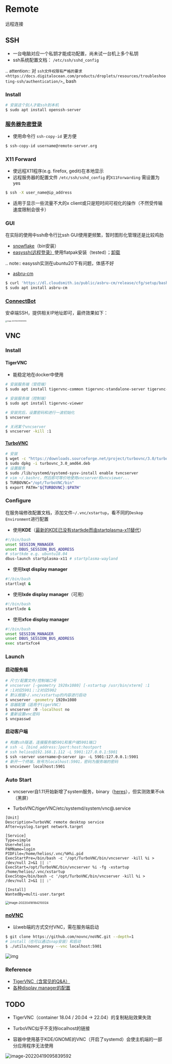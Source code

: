 # Remote

远程连接

## SSH

* 一台电脑对应一个私钥才能成功配置，尚未试一台机上多个私钥
* ssh系统配置文档： `/etc/ssh/sshd_config`

.. attention::  对 `ssh文件权限有严格的要求 <https://docs.digitalocean.com/products/droplets/resources/troubleshooting-ssh/authentication/>`_ bash

### Install

```bash
# 安装这个别人才能ssh到本机
$ sudo apt install openssh-server
```

### [服务器免密登录](https://wiki.archlinux.org/title/SSH_keys#Copying_the_public_key_to_the_remote_server)

* 使用命令行 `ssh-copy-id` 更方便

```bash
$ ssh-copy-id username@remote-server.org
```

### X11 Forward

* 使远程X11程序(e.g. firefox, gedit)在本地显示
* 远程服务器的配置文件 `/etc/ssh/sshd_config` 的`X11Forwarding` 需设置为yes

```bash
$ ssh -X user_name@ip_address
```

* 适用于显示一些流量不大的x client或只是短时间可视化的操作（不然受传输速度限制会很卡）

### GUI

在实际的使用中ssh命令行比ssh GUI使用更频繁，暂时图形化管理还是比较鸡肋

* [snowflake](https://github.com/subhra74/snowflake)（bin安装）
* [easyssh(远程登录）](https://github.com/muriloventuroso/easyssh#install-with-flatpak)使用flatpak安装（tested）；[卸载](https://discover.manjaro.org/flatpaks/com.github.muriloventuroso.easyssh)

.. note:: easyssh实测在ubuntu20下有问题，体感不好

* [asbru-cm](https://github.com/asbru-cm/asbru-cm)

```bash
$ curl 'https://dl.cloudsmith.io/public/asbru-cm/release/cfg/setup/bash.deb.sh' | sudo bash
$ sudo apt install asbru-cm
```

### [ConnectBot](https://connectbot.org/)

安卓端SSH，提供相关IP地址即可，最终效果如下：

<img src="https://natsu-akatsuki.oss-cn-guangzhou.aliyuncs.com/img/image-20211202105905884.png" alt="image-20211202105904455" style="zoom: 33%;" />

## VNC

### Install

#### TigerVNC

* 能稳定地在docker中使用

```bash
# 安装服务端（受控端）
$ sudo apt install tigervnc-common tigervnc-standalone-server tigervnc-xorg-extension

# 安装服务端（控制端）
$ sudo apt install tigervnc-viewer

# 安装完后，设置密码和进行一波初始化
$ vncserver

# 关闭某个vncserver
$ vncserver -kill :1
```

#### [TurboVNC](https://sourceforge.net/projects/turbovnc/files/)

```bash
# 安装
$ wget -c "https://downloads.sourceforge.net/project/turbovnc/3.0/turbovnc_3.0_amd64.deb?ts=gAAAAABikQPtLcfRHL3VSbB2izA4d1rmaDANhrm7xE00zhL8-q403sxZhfLgXYz13VHS8v0BHCeeEG49ObEjAfFv44hCZnH5hA%3D%3D&use_mirror=udomain&r=https%3A%2F%2Fsourceforge.net%2Fprojects%2Fturbovnc%2Ffiles%2F3.0%2F" -O turbovnc_3.0_amd64.deb
$ sudo dpkg -i turbovnc_3.0_amd64.deb
# 设置服务
$ sudo /lib/systemd/systemd-sysv-install enable tvncserver
# vim ~/.bashrc，然后即可等价地使用vncserver和vncviewer...
$ TURBOVNC="/opt/TurboVNC/bin"
$ export PATH="${TURBOVNC}:$PATH"
```

### Configure

在服务端修改配置文档，添加文件`~/.vnc/xstartup`，看不同的`Deskop Environment`进行配置

* 使用**KDE**（[最新的KDE已没有startkde而由startplasma-x11替代](https://askubuntu.com/questions/746885/start-kde-5-through-vnc)）

```bash
#!/bin/bash
unset SESSION_MANAGER
unset DBUS_SESSION_BUS_ADDRESS
# startkde e.g. ubuntu18.04
dbus-launch startplasma-x11 # startplasma-wayland 
```

* 使用**lxqt display manager**

```bash
#!/bin/bash
startlxqt &
```

* 使用**lxde display manager**（可用）

```bash
#!/bin/bash
startlxde &
```

* 使用**xfce display manager**

```bash
#!/bin/bash
unset SESSION_MANAGER
unset DBUS_SESSION_BUS_ADDRESS
exec startxfce4
```

### Launch

#### 启动服务端

```bash
# 尺寸/配置文件/控制端口号
# vncserver [-geometry 1920x1080] [-xstartup /usr/bin/xterm] :1
# :1对应5901；:2对应5902
# 默认根据~/.vnc/xstartup的内容进行启动
$ vncserver -geometry 1920x1080
# 容器配置（适用于tigerVNC）
$ vncserver :0 -localhost no
# 重新设置vnc密码
$ vncpasswd
```

#### 启动客户端

```bash
# 构建ssh隧道，连接服务端5901和客户端5901端口
# ssh -L [bind_address:]port:host:hostport
# ssh helios@192.168.1.112 -L 5901:127.0.0.1:5901
$ ssh <server username>@<server ip> -L 5901:127.0.0.1:5901
# 新开一个终端，账号为localhost:5901，密码为服务端的密码
$ vncviewer localhost:5901
```

### Auto Start

* vncserver自1.11开始新增了system服务，binary（[heres](https://github.com/TigerVNC/tigervnc/releases)），但实测效果不ok（黑屏）

* TurboVNC/tigerVNC/etc/systemd/system/vnc@.service

```service
[Unit]
Description=TurboVNC remote desktop service
After=syslog.target network.target

[Service]
Type=simple
User=helios
PAMName=login
PIDFile=/home/helios/.vnc/%H%i.pid
ExecStartPre=/bin/bash -c '/opt/TurboVNC/bin/vncserver -kill %i > /dev/null 2>&1 || :'
ExecStart=/opt/TurboVNC/bin/vncserver %i -fg -xstartup /home/helios/.vnc/xstartup
ExecStop=/bin/bash -c '/opt/TurboVNC/bin/vncserver -kill %i > /dev/null 2>&1 || :'

[Install]
WantedBy=multi-user.target
```

<img src="https://natsu-akatsuki.oss-cn-guangzhou.aliyuncs.com/img/image-20220418184210024.png" alt="image-20220418184210024" style="zoom:67%;" />

### [noVNC](https://github.com/novnc/noVNC)

* 以web端的方式交付VNC，需在服务端启动

```bash
$ git clone https://github.com/novnc/noVNC.git --depth=1
# install（也可以通过snap安装）和启动
$ ./utils/novnc_proxy --vnc localhost:5901
```

![img](https://natsu-akatsuki.oss-cn-guangzhou.aliyuncs.com/img/oTge9ryVokLqPaFk.png!thumbnail)

### Reference

* [TigerVNC（含常见的Q&A）](https://wiki.archlinux.org/title/TigerVNC_(%E7%AE%80%E4%BD%93%E4%B8%AD%E6%96%87)#%E6%B2%A1%E6%9C%89%E7%AA%97%E5%8F%A3%E8%A3%85%E9%A5%B0/%E8%BE%B9%E6%A1%86/%E6%A0%87%E9%A2%98%E6%A0%8F/%E6%97%A0%E6%B3%95%E7%A7%BB%E5%8A%A8%E7%AA%97%E5%8F%A3)
* [各种display manager的配置](https://bytexd.com/how-to-install-configure-vnc-server-on-ubuntu-20-04/)

## TODO

* TigerVNC（container 18.04 / 20.04 -> 22.04）的复制粘贴效果失效
* TurboVNC似乎不支持localhost的链接

* 容器中使用基于KDE/GNOME的VNC（开启了systemd）会使主机端的一部分应用程序无法使用

<img src="https://natsu-akatsuki.oss-cn-guangzhou.aliyuncs.com/img/image-20220419095839592.png" alt="image-20220419095839592"  />
